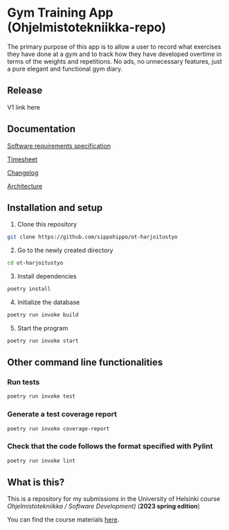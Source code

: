 
# Gym Training App (Ohjelmistotekniikka-repo)

The primary purpose of this app is to allow a user to record what exercises they have done at a gym and to track how they have developed overtime in terms of the weights and repetitions. No ads, no unnecessary features, just a pure elegant and functional gym diary. 

## Release

V1 link here


## Documentation

[Software requirements specification](https://github.com/sippohippo/ot-harjoitustyo/blob/master/dokumentaatio/vaatimusmaarittely.md)

[Timesheet](https://github.com/sippohippo/ot-harjoitustyo/blob/master/dokumentaatio/timesheet.md)

[Changelog](https://github.com/sippohippo/ot-harjoitustyo/blob/master/dokumentaatio/changelog.md)

[Architecture](https://github.com/sippohippo/ot-harjoitustyo/blob/master/dokumentaatio/arkkitehtuuri.md)

## Installation and setup

1. Clone this repository 

```bash
git clone https://github.com/sippohippo/ot-harjoitustyo
```

2. Go to the newly created directory

```bash
cd ot-harjoitustyo
```

3. Install dependencies

```bash
poetry install
```

4. Initialize the database

```bash
poetry run invoke build
```

5. Start the program

```bash
poetry run invoke start
```

## Other command line functionalities

### Run tests

```bash
poetry run invoke test
```

### Generate a test coverage report

```bash
poetry run invoke coverage-report
```

### Check that the code follows the format specified with Pylint

```bash
poetry run invoke lint
```

## What is this?

This is a repository for my submissions in the University of Helsinki course *Ohjelmistotekniikka / Software Development)* (**2023 spring edition**)

You can find the course materials [here](https://ohjelmistotekniikka-hy.github.io). 

